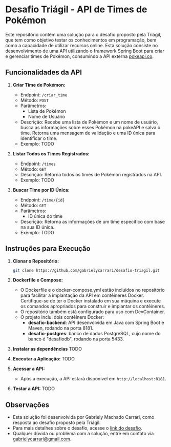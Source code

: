 # Desafio Triágil - API de Times de Pokémon
                
Este repositório contém uma solução para o desafio proposto pela Triágil, que tem como objetivo testar os conhecimentos em programação, bem como a capacidade de utilizar recursos online. Esta solução consiste no desenvolvimento de uma API utilizando o framework Spring Boot para criar e gerenciar times de Pokémon, consumindo a API externa [pokeapi.co](https://pokeapi.co/).
                
## Funcionalidades da API

1. **Criar Time de Pokémon:**
   - Endpoint: `/criar_time`
   - Método: `POST`
   - Parâmetros:
     - Lista de Pokémon
     - Nome de Usuário
   - Descrição: Recebe uma lista de Pokémon e um nome de usuário, busca as informações sobre esses Pokémon na pokeAPI e salva o time. Retorna uma mensagem de validação e uma ID única para identificar o time.
   - Exemplo: TODO

2. **Listar Todos os Times Registrados:**
   - Endpoint: `/times`
   - Método: `GET`
   - Descrição: Retorna todos os times de Pokémon registrados na API.
   - Exemplo: TODO

3. **Buscar Time por ID Única:**
   - Endpoint: `/time/{id}`
   - Método: `GET`
   - Parâmetros:
     - ID única do time
   - Descrição: Retorna as informações de um time específico com base na sua ID única.
   - Exemplo: TODO

## Instruções para Execução

1. **Clonar o Repositório:**
   ```bash
   git clone https://github.com/gabrielycarrari/desafio-triagil.git
   ```
2. **Dockerfile e Compose:**
   - O Dockerfile e o docker-compose.yml estão incluídos no repositório para facilitar a implantação da API em contêineres Docker. Certifique-se de ter o Docker instalado em sua máquina e execute os comandos apropriados para construir e implantar os contêineres.
   - O repositório também está configurado para uso com DevContainer.
   - O projeto inclui dois contêiners Docker:
     - **desafio-backend**: API desenvolvida em Java com Spring Boot e Maven, rodando na porta 8181.   
     - **desafio-postgres**: banco de dados PostgreSQL, cujo nome do banco é "desafiodb", rodando na porta 5433.

3. **Instalar as dependências** TODO

4. **Executar a Aplicação:** TODO

5. **Acessar a API:**
   - Após a execução, a API estará disponível em `http://localhost:8181`.

6. **Testar a API:** TODO


## Observações

- Esta solução foi desenvolvida por Gabriely Machado Carrari, como resposta ao desafio proposto pela Triágil.
- Para mais detalhes sobre o desafio, acesse o [link do desafio](https://github.com/triagilbr/desafio-triagil).
- Qualquer dúvida ou problema com a solução, entre em contato via gabrielycarrari@gmail.com.
